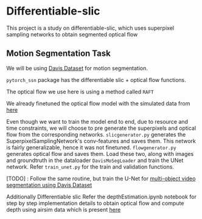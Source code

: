 # Differentiable-slic
This project is a study on differentiable-slic, which uses superpixel sampling networks to obtain segmented optical flow

## Motion Segmentation Task 

We will be using [Davis Dataset](https://graphics.ethz.ch/Downloads/Data/Davis/DAVIS-data.zip) for motion segmentation.

`pytorch_ssn` package has the differentiable slic + optical flow functions. 

The optical flow we use here is using a method called `RAFT`

We already finetuned the optical flow model with the simulated data from [here](https://drive.google.com/drive/folders/16V2-7NOEKJjsb3ChHGXy3AGudNjWGqA-?usp=sharing)

Even though we want to train the model end to end, due to resource and time constraints, we will choose to pre generate the superpixels and optical flow from the corresponding networks. `slicgenerator.py` generates the SuperpixelSamplingNetwork's conv-features and saves them. This network is fairly generalizable, hence it was not finetuned.  `flowgenerator.py` generates optical flow and saves them. Load these two, along with images and groundtruth in the dataloader `DavisMoSegLoader` 
and train the UNet network. Refer `train_unet.py` for the train and validation functions.


[TODO]  : Follow the same routine, but train the U-Net for [multi-object video segmentation using Davis Dataset](https://davischallenge.org/davis2017/code.html#unsupervised) 

Additionally
Differentiable slic
Refer the depthEstimation.ipynb notebook for step by step implementation details to obtain optical flow and compute depth using airsim data which is present [here](https://drive.google.com/drive/folders/16V2-7NOEKJjsb3ChHGXy3AGudNjWGqA-?usp=sharing) 



